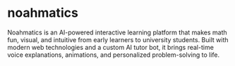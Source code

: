 # noahmatics
Noahmatics is an AI-powered interactive learning platform that makes math fun, visual, and intuitive from early learners to university students. Built with modern web technologies and a custom AI tutor bot, it brings real-time voice explanations, animations, and personalized problem-solving to life. 
